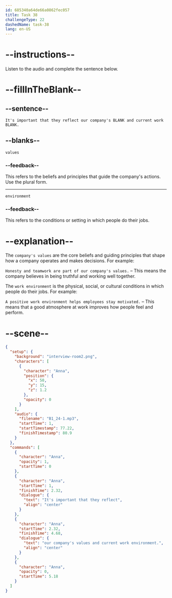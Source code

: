 ```yaml
---
id: 685340a64de66a0862fec057
title: Task 38
challengeType: 22
dashedName: task-38
lang: en-US
---
```


<!-- (Audio) Anna: It's important that they reflect our company's values and current work environment. -->

# --instructions--

Listen to the audio and complete the sentence below.

# --fillInTheBlank--

## --sentence--

`It's important that they reflect our company's BLANK and current work BLANK.`

## --blanks--

`values`

### --feedback--

This refers to the beliefs and principles that guide the company's actions. Use the plural form.

---

`environment`

### --feedback--

This refers to the conditions or setting in which people do their jobs.

# --explanation--

The `company's values` are the core beliefs and guiding principles that shape how a company operates and makes decisions. For example:

`Honesty and teamwork are part of our company's values.` – This means the company believes in being truthful and working well together.

The `work environment` is the physical, social, or cultural conditions in which people do their jobs. For example:

`A positive work environment helps employees stay motivated.` – This means that a good atmosphere at work improves how people feel and perform.

# --scene--

```json
{
  "setup": {
    "background": "interview-room2.png",
    "characters": [
      {
        "character": "Anna",
        "position": {
          "x": 50,
          "y": 15,
          "z": 1.2
        },
        "opacity": 0
      }
    ],
    "audio": {
      "filename": "B1_24-1.mp3",
      "startTime": 1,
      "startTimestamp": 77.22,
      "finishTimestamp": 80.9
    }
  },
  "commands": [
    {
      "character": "Anna",
      "opacity": 1,
      "startTime": 0
    },
    {
      "character": "Anna",
      "startTime": 1,
      "finishTime": 2.32,
      "dialogue": {
        "text": "It's important that they reflect",
        "align": "center"
      }
    },
    {
      "character": "Anna",
      "startTime": 2.32,
      "finishTime": 4.68,
      "dialogue": {
        "text": "our company's values and current work environment.",
        "align": "center"
      }
    },
    {
      "character": "Anna",
      "opacity": 0,
      "startTime": 5.18
    }
  ]
}
```
